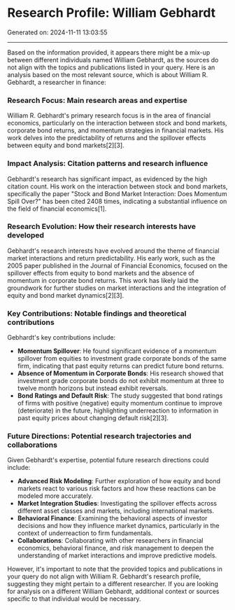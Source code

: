 # Research Profile: William Gebhardt

Generated on: 2024-11-11 13:03:55

---

Based on the information provided, it appears there might be a mix-up between different individuals named William Gebhardt, as the sources do not align with the topics and publications listed in your query. Here is an analysis based on the most relevant source, which is about William R. Gebhardt, a researcher in finance:

### Research Focus: Main research areas and expertise
William R. Gebhardt's primary research focus is in the area of financial economics, particularly on the interaction between stock and bond markets, corporate bond returns, and momentum strategies in financial markets. His work delves into the predictability of returns and the spillover effects between equity and bond markets[2][3].

### Impact Analysis: Citation patterns and research influence
Gebhardt's research has significant impact, as evidenced by the high citation count. His work on the interaction between stock and bond markets, specifically the paper "Stock and Bond Market Interaction: Does Momentum Spill Over?" has been cited 2408 times, indicating a substantial influence on the field of financial economics[1].

### Research Evolution: How their research interests have developed
Gebhardt's research interests have evolved around the theme of financial market interactions and return predictability. His early work, such as the 2005 paper published in the Journal of Financial Economics, focused on the spillover effects from equity to bond markets and the absence of momentum in corporate bond returns. This work has likely laid the groundwork for further studies on market interactions and the integration of equity and bond market dynamics[2][3].

### Key Contributions: Notable findings and theoretical contributions
Gebhardt's key contributions include:
- **Momentum Spillover**: He found significant evidence of a momentum spillover from equities to investment grade corporate bonds of the same firm, indicating that past equity returns can predict future bond returns.
- **Absence of Momentum in Corporate Bonds**: His research showed that investment grade corporate bonds do not exhibit momentum at three to twelve month horizons but instead exhibit reversals.
- **Bond Ratings and Default Risk**: The study suggested that bond ratings of firms with positive (negative) equity momentum continue to improve (deteriorate) in the future, highlighting underreaction to information in past equity prices about changing default risk[2][3].

### Future Directions: Potential research trajectories and collaborations
Given Gebhardt's expertise, potential future research directions could include:
- **Advanced Risk Modeling**: Further exploration of how equity and bond markets react to various risk factors and how these reactions can be modeled more accurately.
- **Market Integration Studies**: Investigating the spillover effects across different asset classes and markets, including international markets.
- **Behavioral Finance**: Examining the behavioral aspects of investor decisions and how they influence market dynamics, particularly in the context of underreaction to firm fundamentals.
- **Collaborations**: Collaborating with other researchers in financial economics, behavioral finance, and risk management to deepen the understanding of market interactions and improve predictive models.

However, it's important to note that the provided topics and publications in your query do not align with William R. Gebhardt's research profile, suggesting they might pertain to a different researcher. If you are looking for analysis on a different William Gebhardt, additional context or sources specific to that individual would be necessary.